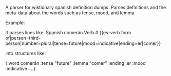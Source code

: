 A parser for wiktionary spanish definition dumps.  Parses definitions
and the meta-data about the words such as tense, mood, and lemma.

Example:

It parses lines like:
Spanish	comerán	Verb	# {{es-verb form of|person=third-person|number=plural|tense=future|mood=indicative|ending=er|comer}}


into structures like:

{:word comerán
 :tense "future"
 :lemma "comer"
 :ending :er
 :mood :indicative
 ....}
